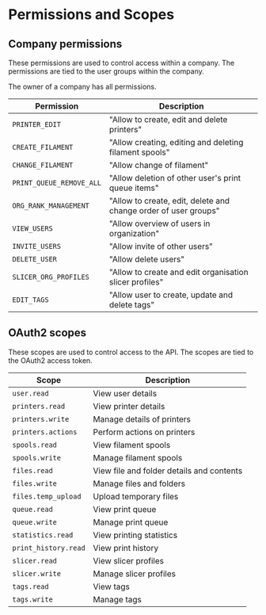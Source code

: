 # Permissions and Scopes

## Company permissions

These permissions are used to control access within a company. The permissions are tied to the user groups within the
company.

The owner of a company has all permissions.

| Permission               | Description                                                     |
|--------------------------|-----------------------------------------------------------------|
| `PRINTER_EDIT`           | "Allow to create, edit and delete printers"                     |
| `CREATE_FILAMENT`        | "Allow creating, editing and deleting filament spools"          |
| `CHANGE_FILAMENT`        | "Allow change of filament"                                      |
| `PRINT_QUEUE_REMOVE_ALL` | "Allow deletion of other user's print queue items"              |
| `ORG_RANK_MANAGEMENT`    | "Allow to create, edit, delete and change order of user groups" |
| `VIEW_USERS`             | "Allow overview of users in organization"                       |
| `INVITE_USERS`           | "Allow invite of other users"                                   |
| `DELETE_USER`            | "Allow delete users"                                            |
| `SLICER_ORG_PROFILES`    | "Allow to create and edit organisation slicer profiles"         |
| `EDIT_TAGS`              | "Allow user to create, update and delete tags"                  |

## OAuth2 scopes

These scopes are used to control access to the API. The scopes are tied to the OAuth2 access token.

| Scope                | Description                               |
|----------------------|-------------------------------------------|
| `user.read`          | View user details                         |
| `printers.read`      | View printer details                      |
| `printers.write`     | Manage details of printers                |
| `printers.actions`   | Perform actions on printers               |
| `spools.read`        | View filament spools                      |
| `spools.write`       | Manage filament spools                    |
| `files.read`         | View file and folder details and contents |
| `files.write`        | Manage files and folders                  |
| `files.temp_upload`  | Upload temporary files                    |
| `queue.read`         | View print queue                          |
| `queue.write`        | Manage print queue                        |
| `statistics.read`    | View printing statistics                  |
| `print_history.read` | View print history                        |
| `slicer.read`        | View slicer profiles                      |
| `slicer.write`       | Manage slicer profiles                    |
| `tags.read`          | View tags                                 |
| `tags.write`         | Manage tags                               |
